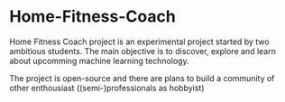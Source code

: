 # Home-Fitness-Coach

Home Fitness Coach project is an experimental project started by two ambitious students. The main objective is to discover, explore and learn about upcomming machine learning technology.

The project is open-source and there are plans to build a community of other enthousiast ((semi-)professionals as hobbyist)
